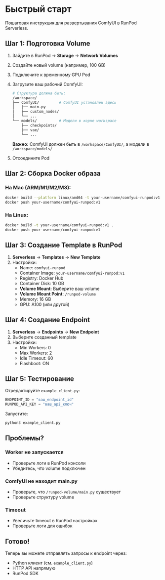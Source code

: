 # Быстрый старт

Пошаговая инструкция для развертывания ComfyUI в RunPod Serverless.

## Шаг 1: Подготовка Volume

1. Зайдите в RunPod → **Storage** → **Network Volumes**
2. Создайте новый volume (например, 100 GB)
3. Подключите к временному GPU Pod
4. Загрузите ваш рабочий ComfyUI:
   ```bash
   # Структура должна быть:
   /workspace/
   ├── ComfyUI/         # ComfyUI установлен здесь
   │   ├── main.py
   │   ├── custom_nodes/
   │   └── ...
   └── models/          # Модели в корне workspace
       ├── checkpoints/
       ├── vae/
       └── ...
   ```
   
   **Важно:** ComfyUI должен быть в `/workspace/ComfyUI/`, а модели в `/workspace/models/`
   
5. Отсоедините Pod

## Шаг 2: Сборка Docker образа

### На Mac (ARM/M1/M2/M3):
```bash
docker build --platform linux/amd64 -t your-username/comfyui-runpod:v1 .
docker push your-username/comfyui-runpod:v1
```

### На Linux:
```bash
docker build -t your-username/comfyui-runpod:v1 .
docker push your-username/comfyui-runpod:v1
```

## Шаг 3: Создание Template в RunPod

1. **Serverless** → **Templates** → **New Template**
2. Настройки:
   - Name: `comfyui-runpod`
   - Container Image: `your-username/comfyui-runpod:v1`
   - Registry: Docker Hub
   - Container Disk: 10 GB
   - **Volume Mount**: Выберите ваш volume
   - **Volume Mount Point**: `/runpod-volume`
   - Memory: 16 GB
   - GPU: A100 (или другой)

## Шаг 4: Создание Endpoint

1. **Serverless** → **Endpoints** → **New Endpoint**
2. Выберите созданный template
3. Настройки:
   - Min Workers: 0
   - Max Workers: 2
   - Idle Timeout: 60
   - Flashboot: ON

## Шаг 5: Тестирование

Отредактируйте `example_client.py`:
```python
ENDPOINT_ID = "ваш_endpoint_id"
RUNPOD_API_KEY = "ваш_api_ключ"
```

Запустите:
```bash
python3 example_client.py
```

## Проблемы?

### Worker не запускается
- Проверьте логи в RunPod консоли
- Убедитесь, что volume подключен

### ComfyUI не находит main.py
- Проверьте, что `/runpod-volume/main.py` существует
- Проверьте структуру volume

### Timeout
- Увеличьте timeout в RunPod настройках
- Проверьте логи для ошибок

## Готово!

Теперь вы можете отправлять запросы к endpoint через:
- Python клиент (см. `example_client.py`)
- HTTP API напрямую
- RunPod SDK

